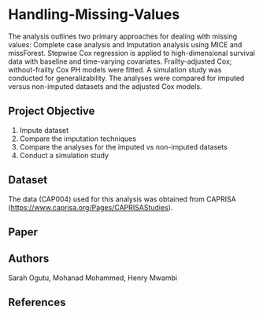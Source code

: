 # Handling-Missing-Values
The analysis outlines two primary approaches for dealing with missing values: Complete case analysis and Imputation analysis using MICE and missForest. Stepwise Cox regression is applied to high-dimensional survival data with baseline and time-varying covariates. Frailty-adjusted Cox; without-frailty Cox PH models were fitted. A simulation study was conducted for generalizability.
The analyses were compared for imputed versus non-imputed datasets and the adjusted Cox models. 
## Project Objective
1. Impute dataset
2. Compare the imputation techniques
3. Compare the analyses for the imputed vs non-imputed datasets
4. Conduct a simulation study
## Dataset
The data (CAP004) used for this analysis was obtained from CAPRISA (https://www.caprisa.org/Pages/CAPRISAStudies).
## Paper
## Authors
Sarah Ogutu, Mohanad Mohammed, Henry Mwambi
## References
